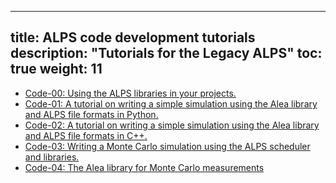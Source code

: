 
---
title: ALPS code development tutorials
description: "Tutorials for the Legacy ALPS"
toc: true
weight: 11
---

- [Code-00: Using the ALPS libraries in your projects.](usealps)
- [Code-01: A tutorial on writing a simple simulation using the Alea library and ALPS file formats in Python.](code01)
- [Code-02: A tutorial on writing a simple simulation using the Alea library and ALPS file formats in C++.](code02)
- [Code-03: Writing a Monte Carlo simulation using the ALPS scheduler and libraries.](code03)
- [Code-04: The Alea library for Monte Carlo measurements](code04)







